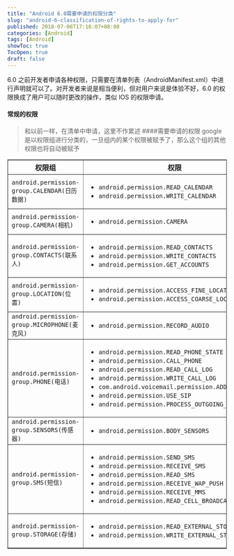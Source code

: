 ```yaml
---
title: "Android 6.0需要申请的权限分类"
slug: "android-6-classification-of-rights-to-apply-for"
published: 2018-07-06T17:16:07+08:00
categories: [Android]
tags: [Android]
showToc: true
TocOpen: true
draft: false
---
```

6.0 之前开发者申请各种权限，只需要在清单列表（AndroidManifest.xml）中进行声明就可以了。对开发者来说是相当便利，但对用户来说是体验不好，6.0 的权限换成了用户可以随时更改的操作，类似 IOS 的权限申请。
#### 常规的权限
>和以前一样，在清单中申请，这里不作累述
####需要申请的权限
google 是以权限组进行分类的，一旦组内的某个权限被赋予了，那么这个组的其他权限也将自动被赋予
<table border="1" cellpadding="2" cellspacing="0">
<tbody>
<tr>
<th scope="col">权限组</th>
<th scope="col">权限</th>
</tr>
<tr>
<td>
<code>android.permission-group.CALENDAR(日历数据)</code></td>
<td>
<ul>
<li><code>android.permission.READ_CALENDAR</code></li><li><code>android.permission.WRITE_CALENDAR</code></li></ul>
</td>
</tr>
<tr>
<td>
<code>android.permission-group.CAMERA(相机)</code></td>
<td>
<ul>
<li><code>android.permission.CAMERA</code></li></ul>
</td>
</tr>
<tr>
<td>
<code>android.permission-group.CONTACTS(联系人)</code></td>
<td>
<ul>
<li><code>android.permission.READ_CONTACTS</code></li><li><code>android.permission.WRITE_CONTACTS</code></li><li><code>android.permission.GET_ACCOUNTS</code></li></ul>
</td>
</tr>
<tr>
<td>
<code>android.permission-group.LOCATION(位置)</code></td>
<td>
<ul>
<li><code>android.permission.ACCESS_FINE_LOCATION</code></li><li><code>android.permission.ACCESS_COARSE_LOCATION</code></li></ul>
</td>
</tr>
<tr>
<td>
<code>android.permission-group.MICROPHONE(麦克风)</code></td>
<td>
<ul>
<li><code>android.permission.RECORD_AUDIO</code></li></ul>
</td>
</tr>
<tr>
<td>
<code>android.permission-group.PHONE(电话)</code></td>
<td>
<ul>
<li><code>android.permission.READ_PHONE_STATE</code></li><li><code>android.permission.CALL_PHONE</code></li><li><code>android.permission.READ_CALL_LOG</code></li><li><code>android.permission.WRITE_CALL_LOG</code></li><li><code>com.android.voicemail.permission.ADD_VOICEMAIL</code></li><li><code>android.permission.USE_SIP</code></li><li><code>android.permission.PROCESS_OUTGOING_CALLS</code></li></ul>
</td>
</tr>
<tr>
<td>
<code>android.permission-group.SENSORS(传感器)</code></td>
<td>
<ul>
<li><code>android.permission.BODY_SENSORS</code></li></ul>
</td>
</tr>
<tr>
<td>
<code>android.permission-group.SMS(短信)</code></td>
<td>
<ul>
<li><code>android.permission.SEND_SMS</code></li><li><code>android.permission.RECEIVE_SMS</code></li><li><code>android.permission.READ_SMS</code></li><li><code>android.permission.RECEIVE_WAP_PUSH</code></li><li><code>android.permission.RECEIVE_MMS</code></li><li><code>android.permission.READ_CELL_BROADCASTS</code></li></ul>
</td>
</tr>
<tr>
<td>
<code>android.permission-group.STORAGE(存储)</code></td>
<td>
<ul>
<li><code>android.permission.READ_EXTERNAL_STORAGE</code></li><li><code>android.permission.WRITE_EXTERNAL_STORAGE</code></li></ul>
</td>
</tr>
</tbody>
</table>